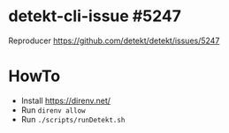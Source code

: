 # detekt-cli-issue #5247
Reproducer https://github.com/detekt/detekt/issues/5247

# HowTo
- Install https://direnv.net/
- Run `direnv allow`
- Run `./scripts/runDetekt.sh`